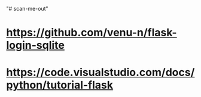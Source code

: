 "# scan-me-out" 
# https://github.com/venu-n/flask-login-sqlite
# https://code.visualstudio.com/docs/python/tutorial-flask